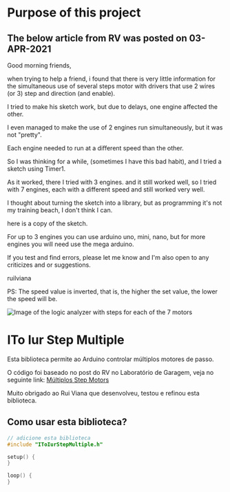 # Purpose of this project

## The below article from RV was posted on 03-APR-2021

Good morning friends,

when trying to help a friend, i found that there is very little information
for the simultaneous use of several steps motor with drivers that use 2 wires (or 3) step and
direction (and enable).

I tried to make his sketch work, but due to delays, one engine affected the other.

I even managed to make the use of 2 engines run simultaneously, but it was not "pretty".

Each engine needed to run at a different speed than the other.

So I was thinking for a while, (sometimes I have this bad habit), and I tried a sketch
using Timer1.

As it worked, there I tried with 3 engines. and it still worked well, so I tried with
7 engines, each with a different speed and still worked very well.

I thought about turning the sketch into a library, but as programming it's not
my training beach, I don't think I can.

here is a copy of the sketch.

For up to 3 engines you can use arduino uno, mini, nano, but for more engines you will need
use the mega arduino.

If you test and find errors, please let me know and I'm also open to any
criticizes and or suggestions.

ruilviana

PS: The speed value is inverted, that is, the higher the set value, the lower the speed will be.

![Image of the logic analyzer with steps for each of the 7 motors](https://raw.githubusercontent.com/eijuito/IToIurStepMultiple/c3522bf4d2c3a737f65c52145cb95d551181c241/res/img/IToIurStepMultiple-LogicAnaliser.png)


# ITo Iur Step Multiple

Esta biblioteca permite ao Arduino controlar múltiplos motores de passo.

O código foi baseado no post do RV no Laboratório de Garagem, veja no seguinte link:
[Múltiplos Step Motors](https://labdegaragem.com/forum/topics/m-ltiplos-steps-motors "Múltiplos Steps Motors")

Muito obrigado ao Rui Viana que desenvolveu, testou e refinou esta biblioteca.

## Como usar esta biblioteca?

```cpp
// adicione esta biblioteca
#include "IToIurStepMultiple.h"

setup() {
}

loop() {
}
```
